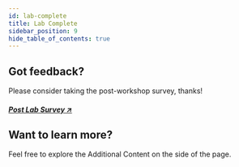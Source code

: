 ```yaml
---
id: lab-complete
title: Lab Complete
sidebar_position: 9
hide_table_of_contents: true
---
```


## Got feedback?

Please consider taking the post-workshop survey, thanks!

##### [Post Lab Survey ↗](https://crewteam.service-now.com/esc?id=workshop_survey&type_id=ff8cc99e877d21106af8ec6e0ebb3546)

## Want to learn more? 

Feel free to explore the Additional Content on the side of the page. 